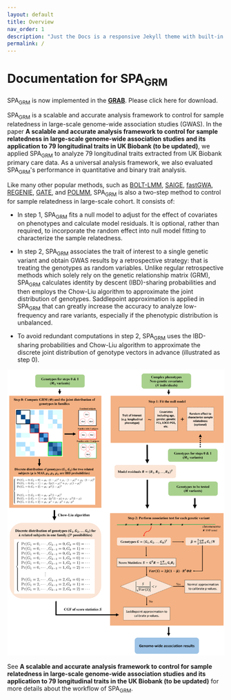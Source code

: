 ```yaml
---
layout: default
title: Overview
nav_order: 1
description: "Just the Docs is a responsive Jekyll theme with built-in search that is easily customizable and hosted on GitHub Pages."
permalink: /
---
```


# **Documentation for SPA<sub>GRM</sub>**

SPA<sub>GRM</sub> is now implemented in the [**GRAB**](https://wenjianbi.github.io/grab.github.io/). Please click here for download.

SPA<sub>GRM</sub> is a scalable and accurate analysis framework to control for sample relatedness in large-scale genome-wide association studies (GWAS). In the paper **A scalable and accurate analysis framework to control for sample relatedness in large-scale genome-wide association studies and its application to 79 longitudinal traits in UK Biobank (to be updated)**, we applied SPA<sub>GRM</sub> to analyze 79 longitudinal traits extracted from UK Biobank primary care data. As a universal analysis framework, we also evaluated SPA<sub>GRM</sub>'s performance in quantitative and binary trait analysis. 

Like many other popular methods, such as [BOLT-LMM](https://alkesgroup.broadinstitute.org/BOLT-LMM/BOLT-LMM_manual.html), [SAIGE](https://saigegit.github.io/SAIGE-doc/), [fastGWA](https://yanglab.westlake.edu.cn/software/gcta/#Overview), [REGENIE](https://rgcgithub.github.io/regenie/), [GATE](https://github.com/weizhou0/GATE), and [POLMM](https://github.com/WenjianBI/POLMM), SPA<sub>GRM</sub> is also a two-step method to control for sample relatedness in large-scale cohort. It consists of:

- In step 1, SPA<sub>GRM</sub> fits a null model to adjust for the effect of covariates on phenotypes and calculate model residuals. It is optional, rather than required, to incorporate the random effect into null model fitting to characterize the sample relatedness. 

- In step 2, SPA<sub>GRM</sub> associates the trait of interest to a single genetic variant and obtain GWAS results by a retrospective strategy: that is treating the genotypes as random variables. Unlike regular retrospective methods which solely rely on the genetic relationship matrix (GRM), SPA<sub>GRM</sub> calculates identity by descent (IBD)-sharing probabilities and then employs the Chow-Liu algorithm to approximate the joint distribution of genotypes. Saddlepoint approximation is applied in SPA<sub>GRM</sub> that can greatly increase the accuracy to analyze low-frequency and rare variants, especially if the phenotypic distribution is unbalanced. 

- To avoid redundant computations in step 2, SPA<sub>GRM</sub> uses the IBD-sharing probabilities and Chow-Liu algorithm to approximate the discrete joint distribution of genotype vectors in advance (illustrated as step 0). 

![plot](https://raw.githubusercontent.com/Fantasy-XuHe/SPAGRM.github.io/main/docs/assets/images/workfolw%20of%20SPAGRM.png)

See **A scalable and accurate analysis framework to control for sample relatedness in large-scale genome-wide association studies and its application to 79 longitudinal traits in the UK Biobank (to be updated)** for more details about the workflow of SPA<sub>GRM</sub>.
